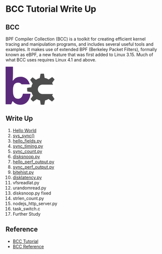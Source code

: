 # BCC Tutorial Write Up

## BCC

BPF Compiler Collection (BCC) is a toolkit for creating efficient kernel tracing and manipulation programs, and includes several useful tools and examples. It makes use of extended BPF (Berkeley Packet Filters), formally known as eBPF, a new feature that was first added to Linux 3.15. Much of what BCC uses requires Linux 4.1 and above.

![logo](asset/logo2.png)

## Write Up

1. [Hello World](src/0x01/README.md)
2. [sys_sync()](src/0x02/README.md)
3. [hello_fields.py](src/0x03/README.md)
4. [sync_timing.py](src/0x04/README.md)
5. [sync_count.py](src/0x05/README.md)
6. [disksnoop.py](src/0x06/README.md)
7. [hello_perf_output.py](src/0x07/README.md)
8. [sync_perf_output.py](src/0x08/README.md)
9. [bitehist.py](src/0x09/README.md)
10. [disklatency.py](src/0x10/README.md)
11. vfsreadlat.py
12. urandomread.py
13. disksnoop.py fixed
14. strlen_count.py
15. nodejs_http_server.py
16. task_switch.c
17. Further Study

## Reference

- [BCC Tutorial](https://github.com/iovisor/bcc/blob/master/docs/tutorial_bcc_python_developer.md)
- [BCC Reference](https://github.com/iovisor/bcc/blob/master/docs/reference_guide.md)